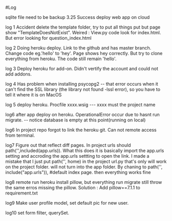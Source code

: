 #Log

sqlite file need to be backup
3.25 Success deploy web app on cloud 

log 1
Accident delete the template folder, try to put all things put but page show "TemplateDoesNotExist". Weired : View.py code look for index.html. But error looking for question_index.html

log 2
Doing heroku deploy. Link to the github and has master branch. Change code eg.'hello' to 'hey'. Page shows hey correctly. But try to clone everything from heroku. The code still remain 'hello'.

log 3
Deploy heroku for add-on. Didn't vertify the account and could not add addons.

log 4 
Has problem when installing psycopg2 -- that error occurs when it can't find the SSL library (the library not found -lssl error), so you have to tell it where it is on MacOS

log 5
deploy heroku. Procfile xxxx.wsig  --- xxxx must the project name

log6 
after app deploy on heroku. OperationalError occur due to hasnt run migrate. -- notice database is empty at this point(running on local)

log6
In project repo forgot to link the heroku git. Can not remote access from terminal.

log7
Figure out that reflect diff pages. In project urls should path('',included(app.urls)). What this does it is basically import the app.urls setting and accroding the app.urls settting to open the link. I made a mistake that I just put   path('', home) in the project url.py that's only will work on the project folder. will not turn into the app folder. By chaning to path('', include("app.urls")), #default index page. then everything works fine

log8
remote run heroku install pillow, but everything run migrate still throw the same erros missing the pillow. 
Solution : Add pillow==7.1.1 to requirement.txt

log9
Make user profile model, set default pic for new user.

log10 
set form filter, querySet.
